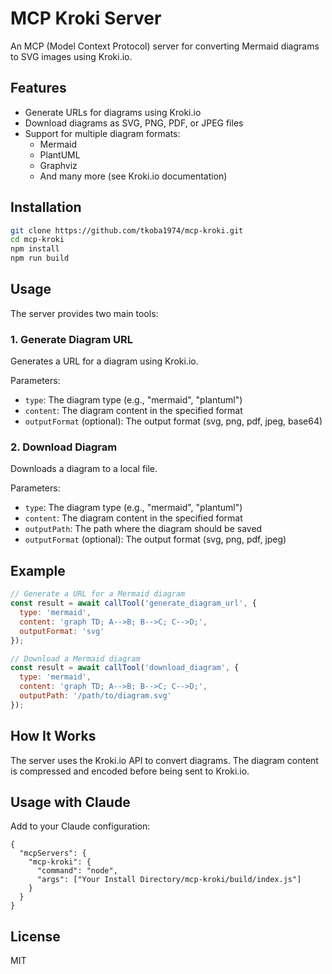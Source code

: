 # MCP Kroki Server

An MCP (Model Context Protocol) server for converting Mermaid diagrams to SVG images using Kroki.io.

## Features

- Generate URLs for diagrams using Kroki.io
- Download diagrams as SVG, PNG, PDF, or JPEG files
- Support for multiple diagram formats:
  - Mermaid
  - PlantUML
  - Graphviz
  - And many more (see Kroki.io documentation)

## Installation

```bash
git clone https://github.com/tkoba1974/mcp-kroki.git
cd mcp-kroki
npm install
npm run build
```

## Usage

The server provides two main tools:

### 1. Generate Diagram URL

Generates a URL for a diagram using Kroki.io.

Parameters:
- `type`: The diagram type (e.g., "mermaid", "plantuml")
- `content`: The diagram content in the specified format
- `outputFormat` (optional): The output format (svg, png, pdf, jpeg, base64)

### 2. Download Diagram

Downloads a diagram to a local file.

Parameters:
- `type`: The diagram type (e.g., "mermaid", "plantuml")
- `content`: The diagram content in the specified format
- `outputPath`: The path where the diagram should be saved
- `outputFormat` (optional): The output format (svg, png, pdf, jpeg)

## Example

```javascript
// Generate a URL for a Mermaid diagram
const result = await callTool('generate_diagram_url', {
  type: 'mermaid',
  content: 'graph TD; A-->B; B-->C; C-->D;',
  outputFormat: 'svg'
});

// Download a Mermaid diagram
const result = await callTool('download_diagram', {
  type: 'mermaid',
  content: 'graph TD; A-->B; B-->C; C-->D;',
  outputPath: '/path/to/diagram.svg'
});
```

## How It Works

The server uses the Kroki.io API to convert diagrams. The diagram content is compressed and encoded before being sent to Kroki.io.

## Usage with Claude

Add to your Claude configuration:
```
{
  "mcpServers": {
    "mcp-kroki": {
      "command": "node",
      "args": ["Your Install Directory/mcp-kroki/build/index.js"]
    }
  }
}
```

## License

MIT
